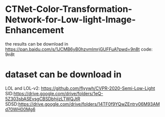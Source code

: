 # CTNet-Color-Transformation-Network-for-Low-light-Image-Enhancement

the results can be download in 
https://pan.baidu.com/s/1JCMB6yB0hzvmlmrjGUFFuA?pwd=9n8t
code: 9n8t 

# dataset can be download in
LOL and LOL-v2: https://github.com/flyywh/CVPR-2020-Semi-Low-Light  
SID:https://drive.google.com/drive/folders/1eQ-5Z303sbASEvsgCBSDbhijzLTWQJtR  
SDSD:https://drive.google.com/drive/folders/14TF0f9YQwZEntry06M93AMd70WH00Mg6

